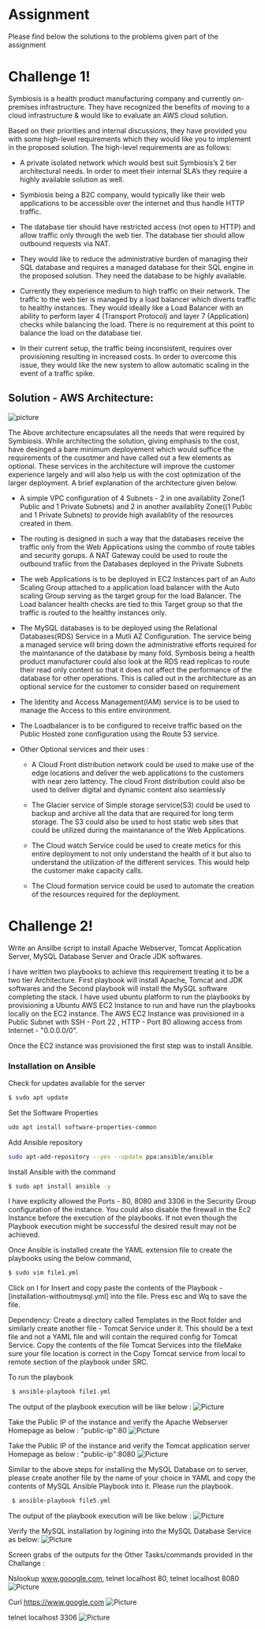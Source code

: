 # Assignment

Please find below the solutions to the problems given part of the assignment

# Challenge 1!

Symbiosis is a health product manufacturing company and currently on-premises infrastructure. They have recognized the benefits of moving to a cloud infrastructure & would like to evaluate an AWS cloud solution.

Based on their priorities and internal discussions, they have provided you with some high-level requirements which they would like you to implement in the proposed solution. The high-level requirements are as follows:

  - A private isolated network which would best suit Symbiosis’s 2 tier architectural needs. In order to meet their internal SLA’s they   require a highly available solution as well.

  - Symbiosis being a B2C company, would typically like their web applications to be accessible over the internet and thus handle HTTP     traffic.

  - The database tier should have restricted access (not open to HTTP) and allow traffic only through the web tier. The database tier     should allow outbound requests via NAT.

  - They would like to reduce the administrative burden of managing their SQL database and requires a managed database for their SQL       engine in the proposed solution. They need the database to be highly available.

  - Currently they experience medium to high traffic on their network. The traffic to the web tier is managed by a load balancer which      diverts traffic to healthy instances. They would ideally like a Load Balancer with an ability to perform layer 4 (Transport Protocol)    and layer 7 (Application) checks while balancing the load. There is no requirement at this point to balance the load on the database    tier.

  - In their current setup, the traffic being inconsistent, requires over provisioning resulting in increased costs. In order to            overcome this issue, they would like the new system to allow automatic scaling in the event of a traffic spike.

## Solution - AWS Architecture:

![picture](https://github.com/bhaskarsconsortium/assignment/blob/master/AWS%20Architecture%20-%20Final.jpg)

The Above architecture encapsulates all the needs that were required by Symbiosis. While architecting the solution, giving emphasis to the cost, have desinged a bare minimum deployement which would suffice the requirements of the cusotmer and have called out a few elements as optional. These services in the architecture will improve the customer experience largely and will also help us with the cost optmization of the larger deployment. A brief explanation of the architecture given below.

  - A simple VPC configuration of 4 Subnets - 2 in one availablity Zone(1 Public and 1 Private Subnets) and 2 in another availablity      Zone((1 Public and 1 Private Subnets) to provide high availablity of the resources created in them. 
  
  - The routing is designed in such a way that the databases receive the traffic only from the Web Applications using the commbo of route tables and security gorups. A NAT Gateway could be used to route the outbound trafiic from the Databases deployed in the Private Subnets
  
  - The web Applications is to be deployed in EC2 Instances part of an Auto Scaling Group attached to a application load balancer with the Auto scaling Group serving as the target group for the load Balancer. The Load balancer health checks are tied to this Target group so that the traffic is routed to the healthy instances only.
  
  - The MySQL databases is to be deployed using the Relational Databases(RDS) Service in a Mutli AZ Configuration. The service being a managed service will bring down the administrative efforts required for the maintanance of the database by many fold. Symbosis being a health product manufacturer could also look at the RDS read replicas to route their read only content so that it does not affect the performance of the database for other operations. This is called out in the architecture as an optional service for the customer to consider based on requirement
  
  - The Identity and Access Management(IAM) service is to be used to manage the Access to this entire environment.
  
  - The Loadbalancer is to be configured to receive traffic based on the Public Hosted zone configuration using the Route 53 service.
  
  - Other Optional services and their uses :
  
    - A Cloud Front distribution network could be used to make use of the edge locations and deliver the web applications to the customers with near zero lattency. The cloud Front distribution could also be used to deliver digital and dynamic content also seamlessly
    
    - The Glacier service of Simple storage service(S3) could be used to backup and archive all the data that are required for long term storage. The S3 could also be used to host static web sites that could be utilized during the maintanance of the Web Applications.
    
    - The Cloud watch Service could be used to create metics for this entire deployment to not only understand the health of it but also to understand the utilization of the different services. This would help the customer make capacity calls.
    
    - The Cloud formation service could be used to automate the creation of the resources required for the deployment.
  
# Challenge 2!

Write an Ansilbe script to install Apache Webserver, Tomcat Application Server, MySQL Database Server and Oracle JDK softwares.

I have written two playbooks to achieve this requirement treating it to be a two tier Architecture. First playbook will install Apache, Tomcat and JDK softwares and the Second playbook will install the MySQL software completing the stack. I have used ubuntu platform to run the playbooks by provisioning a Ubuntu AWS EC2 Instance to run and have run the playbooks locally on the EC2 instance. The AWS EC2 Instance was provisioned in a Public Subnet with SSH - Port 22 , HTTP - Port 80 allowing access from Internet - "0.0.0.0/0".

Once the EC2 instance was provisioned the first step was to install Ansible.

### Installation on Ansible

Check for updates available for the server

```sh
$ sudo apt update
```
Set the Software Properties 
```sh
udo apt install software-properties-common
```
Add Ansible repository 
```sh
sudo apt-add-repository --yes --update ppa:ansible/ansible
```
Install Ansible with the command
```sh
$ sudo apt install ansible -y
```
I have explicity allowed the Ports - 80, 8080 and 3306 in the Security Group configuration of the instance. You could also disable the firewall in the Ec2 Instance before the execution of the playbooks. If not even though the Playbook execution might be successful the desired result may not be achieved.

Once Ansible is installed create the YAML extension file to create the playbooks using the below command,
```sh
$ sudo vim file1.yml
```
Click on I for Insert and copy paste the contents of the Playbook - [installation-withoutmysql.yml]  into the file. Press esc and Wq to save the file.

Dependency:
Create a directory called Templates in the Root folder and similarly create another file - Tomcat Service under it. This should be a text file and not a YAML file and will contain the required config for Tomcat Service. Copy the contents of the file Tomcat Services into the fileMake sure your file location is correct in the Copy Tomcat service from local to remote section of the playbook under SRC.

To run the playbook 

```sh
 $ ansible-playbook file1.yml
 ```
 The output of the playbook execution will be like below :
 ![Picture](https://github.com/bhaskarsconsortium/assignment/blob/master/Screenshots/Ansible%20-%20File%201%20playbok%20output.JPG)
 
 
 Take the Public IP of the instance and verify the Apache Webserver Homepage as below : "public-ip":80
  ![Picture](https://github.com/bhaskarsconsortium/assignment/blob/master/Screenshots/Apache%20Home%20Page%20-%20Ansible%20Playbook.JPG)
  
 Take the Public IP of the instance and verify the Tomcat application server Homepage as below : "public-ip":8080
 ![Picture](https://github.com/bhaskarsconsortium/assignment/blob/master/Screenshots/Tomcat%20Home%20Page%20-%20Ansible%20Playbook.JPG)
 
Similar to the above steps for installing the MySQL Database on to server, please create another file by the name of your choice in YAML and copy the contents of MySQL Ansible Playbook into it. Please run the playbook.

```sh
 $ ansible-playbook file5.yml
 ```

 The output of the playbook execution will be like below :
 ![Picture](https://github.com/bhaskarsconsortium/assignment/blob/master/Screenshots/MySQL%20Playbook%20Ouput.JPG)
 
 Verify the MySQL installation by logining into the MySQL Database Service as below:
 ![Picture](https://github.com/bhaskarsconsortium/assignment/blob/master/Screenshots/MySQL%20Login%20page.JPG)
 
 
 Screen grabs of the outputs for the Other Tasks/commands provided in the Challange :
 
 Nslookup www.gooogle.com,  telnet localhost 80,  telnet localhost 8080
 ![Picture](https://github.com/bhaskarsconsortium/assignment/blob/master/Screenshots/Challange%202%20Commands%20-%20Output.JPG)
  
 Curl https://www.google.com
 ![Picture](https://github.com/bhaskarsconsortium/assignment/blob/master/Screenshots/Challange%202%20Commands%20-%20Output%202.JPG)

 telnet localhost 3306
 ![Picture](https://github.com/bhaskarsconsortium/assignment/blob/master/Screenshots/Challange%202%20Commands%20-%20Output%203.JPG)
 
 
 
